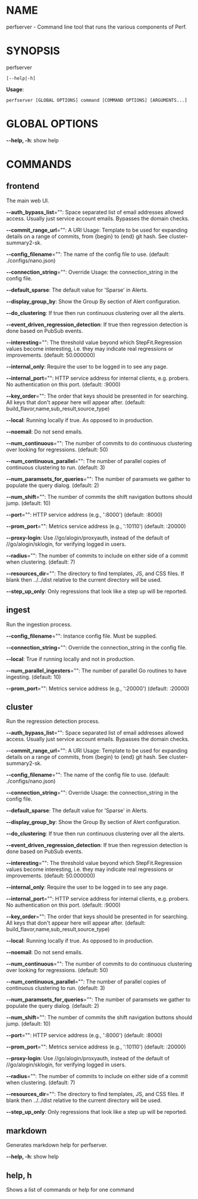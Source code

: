 # NAME

perfserver - Command line tool that runs the various components of Perf.

# SYNOPSIS

perfserver

```
[--help|-h]
```

**Usage**:

```
perfserver [GLOBAL OPTIONS] command [COMMAND OPTIONS] [ARGUMENTS...]
```

# GLOBAL OPTIONS

**--help, -h**: show help


# COMMANDS

## frontend

The main web UI.

**--auth_bypass_list**="": Space separated list of email addresses allowed access. Usually just service account emails. Bypasses the domain checks.

**--commit_range_url**="": A URI Usage: Template to be used for expanding details on a range of commits, from {begin} to {end} git hash. See cluster-summary2-sk.

**--config_filename**="": The name of the config file to use. (default: ./configs/nano.json)

**--connection_string**="":  Override Usage: the connection_string in the config file.

**--default_sparse**: The default value for 'Sparse' in Alerts.

**--display_group_by**: Show the Group By section of Alert configuration.

**--do_clustering**: If true then run continuous clustering over all the alerts.

**--event_driven_regression_detection**: If true then regression detection is done based on PubSub events.

**--interesting**="": The threshold value beyond which StepFit.Regression values become interesting, i.e. they may indicate real regressions or improvements. (default: 50.000000)

**--internal_only**: Require the user to be logged in to see any page.

**--internal_port**="": HTTP service address for internal clients, e.g. probers. No authentication on this port. (default: :9000)

**--key_order**="": The order that keys should be presented in for searching. All keys that don't appear here will appear after. (default: build_flavor,name,sub_result,source_type)

**--local**: Running locally if true. As opposed to in production.

**--noemail**: Do not send emails.

**--num_continuous**="": The number of commits to do continuous clustering over looking for regressions. (default: 50)

**--num_continuous_parallel**="": The number of parallel copies of continuous clustering to run. (default: 3)

**--num_paramsets_for_queries**="": The number of paramsets we gather to populate the query dialog. (default: 2)

**--num_shift**="": The number of commits the shift navigation buttons should jump. (default: 10)

**--port**="": HTTP service address (e.g., ':8000') (default: :8000)

**--prom_port**="": Metrics service address (e.g., ':10110') (default: :20000)

**--proxy-login**: Use //go/alogin/proxyauth, instead of the default of //go/alogin/sklogin, for verifying logged in users.

**--radius**="": The number of commits to include on either side of a commit when clustering. (default: 7)

**--resources_dir**="": The directory to find templates, JS, and CSS files. If blank then ../../dist relative to the current directory will be used.

**--step_up_only**: Only regressions that look like a step up will be reported.

## ingest

Run the ingestion process.

**--config_filename**="": Instance config file. Must be supplied.

**--connection_string**="":  Override the connection_string in the config file.

**--local**: True if running locally and not in production.

**--num_parallel_ingesters**="": The number of parallel Go routines to have ingesting. (default: 10)

**--prom_port**="": Metrics service address (e.g., ':20000') (default: :20000)

## cluster

Run the regression detection process.

**--auth_bypass_list**="": Space separated list of email addresses allowed access. Usually just service account emails. Bypasses the domain checks.

**--commit_range_url**="": A URI Usage: Template to be used for expanding details on a range of commits, from {begin} to {end} git hash. See cluster-summary2-sk.

**--config_filename**="": The name of the config file to use. (default: ./configs/nano.json)

**--connection_string**="":  Override Usage: the connection_string in the config file.

**--default_sparse**: The default value for 'Sparse' in Alerts.

**--display_group_by**: Show the Group By section of Alert configuration.

**--do_clustering**: If true then run continuous clustering over all the alerts.

**--event_driven_regression_detection**: If true then regression detection is done based on PubSub events.

**--interesting**="": The threshold value beyond which StepFit.Regression values become interesting, i.e. they may indicate real regressions or improvements. (default: 50.000000)

**--internal_only**: Require the user to be logged in to see any page.

**--internal_port**="": HTTP service address for internal clients, e.g. probers. No authentication on this port. (default: :9000)

**--key_order**="": The order that keys should be presented in for searching. All keys that don't appear here will appear after. (default: build_flavor,name,sub_result,source_type)

**--local**: Running locally if true. As opposed to in production.

**--noemail**: Do not send emails.

**--num_continuous**="": The number of commits to do continuous clustering over looking for regressions. (default: 50)

**--num_continuous_parallel**="": The number of parallel copies of continuous clustering to run. (default: 3)

**--num_paramsets_for_queries**="": The number of paramsets we gather to populate the query dialog. (default: 2)

**--num_shift**="": The number of commits the shift navigation buttons should jump. (default: 10)

**--port**="": HTTP service address (e.g., ':8000') (default: :8000)

**--prom_port**="": Metrics service address (e.g., ':10110') (default: :20000)

**--proxy-login**: Use //go/alogin/proxyauth, instead of the default of //go/alogin/sklogin, for verifying logged in users.

**--radius**="": The number of commits to include on either side of a commit when clustering. (default: 7)

**--resources_dir**="": The directory to find templates, JS, and CSS files. If blank then ../../dist relative to the current directory will be used.

**--step_up_only**: Only regressions that look like a step up will be reported.

## markdown

Generates markdown help for perfserver.

**--help, -h**: show help

## help, h

Shows a list of commands or help for one command

